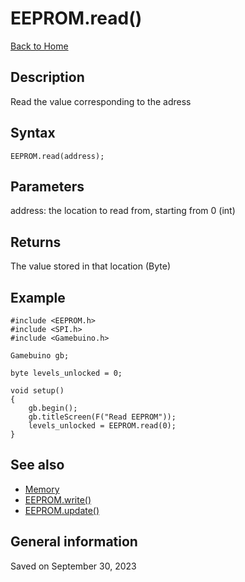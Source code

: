 
# EEPROM.read()

[Back to Home](./../../../README.MD)

## Description

Read the value corresponding to the adress

## Syntax

```
EEPROM.read(address);
```

## Parameters

address: the location to read from, starting from 0 (int)

## Returns

The value stored in that location (Byte)

## Example

```
#include <EEPROM.h>
#include <SPI.h>
#include <Gamebuino.h>
 
Gamebuino gb;
 
byte levels_unlocked = 0;
 
void setup()
{
    gb.begin();
    gb.titleScreen(F("Read EEPROM"));
    levels_unlocked = EEPROM.read(0);
}
```

## See also

- [Memory](./memory.md)
- [EEPROM.write()](./eeprom-write.md)
- [EEPROM.update()](./eeprom-update.md)

## General information

Saved on September 30, 2023
